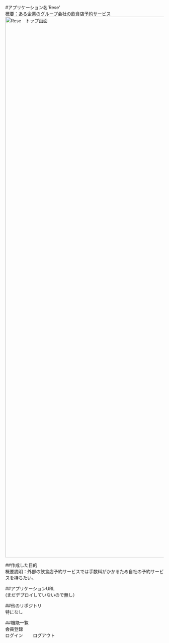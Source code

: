 #アプリケーション名’Rese’  
概要：ある企業のグループ会社の飲食店予約サービス  
<img width="1710" alt="Rese　トップ画面" src="https://github.com/atsukonakazawa/20240316_atsukonakazawa_rese/assets/140526473/071f30a6-8fb0-4b79-b7f2-f50ee71880d9">  
 
##作成した目的  
概要説明：外部の飲食店予約サービスでは手数料がかかるため自社の予約サービスを持ちたい。  
 
##アプリケーションURL  
(まだデプロイしていないので無し）  

 ##他のリポジトリ  
 特になし  

  ##機能一覧  
  会員登録  
  ログイン　　
  ログアウト　　
  
  
